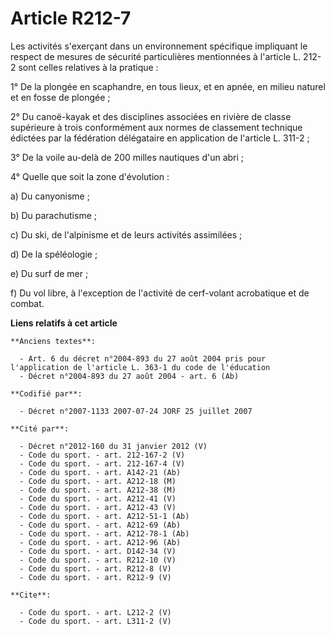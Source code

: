 # Article R212-7

Les activités s'exerçant dans un environnement spécifique impliquant le respect de mesures de sécurité particulières
mentionnées à l'article L. 212-2 sont celles relatives à la pratique : 

1° De la plongée en scaphandre, en tous lieux, et en apnée, en milieu naturel et en fosse de plongée ; 

2° Du canoë-kayak et des disciplines associées en rivière de classe supérieure à trois conformément aux normes de classement
technique édictées par la fédération délégataire en application de l'article L. 311-2 ;

3° De la voile au-delà de 200 milles nautiques d'un abri ; 

4° Quelle que soit la zone d'évolution : 

a) Du canyonisme ; 

b) Du parachutisme ; 

c) Du ski, de l'alpinisme et de leurs activités assimilées ; 

d) De la spéléologie ; 

e) Du surf de mer ; 

f) Du vol libre, à l'exception de l'activité de cerf-volant acrobatique et de combat.

**Liens relatifs à cet article**

	**Anciens textes**:

	  - Art. 6 du décret n°2004-893 du 27 août 2004 pris pour l'application de l'article L. 363-1 du code de l'éducation
	  - Décret n°2004-893 du 27 août 2004 - art. 6 (Ab)

	**Codifié par**:

	  - Décret n°2007-1133 2007-07-24 JORF 25 juillet 2007

	**Cité par**:

	  - Décret n°2012-160 du 31 janvier 2012 (V)
	  - Code du sport. - art. 212-167-2 (V)
	  - Code du sport. - art. 212-167-4 (V)
	  - Code du sport. - art. A142-21 (Ab)
	  - Code du sport. - art. A212-18 (M)
	  - Code du sport. - art. A212-38 (M)
	  - Code du sport. - art. A212-41 (V)
	  - Code du sport. - art. A212-43 (V)
	  - Code du sport. - art. A212-51-1 (Ab)
	  - Code du sport. - art. A212-69 (Ab)
	  - Code du sport. - art. A212-78-1 (Ab)
	  - Code du sport. - art. A212-96 (Ab)
	  - Code du sport. - art. D142-34 (V)
	  - Code du sport. - art. R212-10 (V)
	  - Code du sport. - art. R212-8 (V)
	  - Code du sport. - art. R212-9 (V)

	**Cite**:

	  - Code du sport. - art. L212-2 (V)
	  - Code du sport. - art. L311-2 (V)
